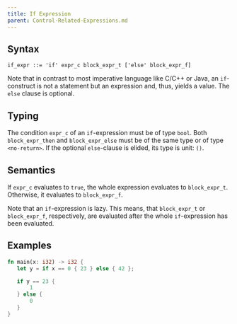 ```yaml
---
title: If Expression
parent: Control-Related-Expressions.md
---
```


## Syntax

```
if_expr ::= 'if' expr_c block_expr_t ['else' block_expr_f]
```

Note that in contrast to most imperative language like C/C++ or Java, an ```if```-construct is not a statement but an expression and, thus, yields a value.
The ```else``` clause is optional.

## Typing

The condition ```expr_c``` of an ```if```-expression must be of type ```bool```.
Both ```block_expr_then``` and ```block_expr_else``` must be of the same type or of type ```<no-return>```.
If the optional ```else```-clause is elided, its type is unit: ```()```.

## Semantics

If ```expr_c``` evaluates to ```true```, the whole expression evaluates to ```block_expr_t```.
Otherwise, it evaluates to ```block_expr_f```.

Note that an ```if```-expression is lazy.
This means, that ```block_expr_t``` or ```block_expr_f```, respectively, are evaluated after the whole ```if```-expression has been evaluated.

## Examples

 ```rust
fn main(x: i32) -> i32 {
    let y = if x == 0 { 23 } else { 42 };

    if y == 23 {
        1
    } else {
        0
    }
}
```

